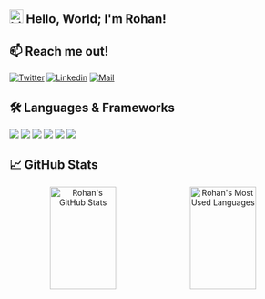 
## <img src="https://user-images.githubusercontent.com/1303154/88677602-1635ba80-d120-11ea-84d8-d263ba5fc3c0.gif" width="24px" alt="hi"> Hello, World; I'm Rohan!

## :mailbox: Reach me out!

[![Twitter](https://img.shields.io/badge/-Twitter-1ca0f1?style=flat&labelColor=1ca0f1&logo=x&logoColor=white)](https://x.com/rohanpoudel02)
[![Linkedin](https://img.shields.io/badge/-Linkedin-0e76a8?style=flat&labelColor=0e76a8&logo=linkedin&logoColor=white)](https://linkedin.com/in/rohanpoudel2/)
[![Mail](https://img.shields.io/badge/-E--mail-1ca0f1?style=flat&labelColor=1ca0f1&logo=protonmail&logoColor=white)](mailto:nsrapoudel@gmail.com)

## 🛠️ Languages & Frameworks

![](https://img.shields.io/badge/Code-Python-informational?style=flat&logo=python&logoColor=white&color=2bbc8a)
![](https://img.shields.io/badge/Code-Java-informational?style=flat&logo=javascript&logoColor=white&color=2bbc8a)
![](https://img.shields.io/badge/Code-Java-informational?style=flat&logo=typescript&logoColor=white&color=2bbc8a)
![](https://img.shields.io/badge/Code-Java-informational?style=flat&logo=ruby&logoColor=white&color=2bbc8a)
![](https://img.shields.io/badge/Code-Java-informational?style=flat&logo=aws&logoColor=white&color=2bbc8a)
![](https://img.shields.io/badge/Code-MySQL-informational?style=flat&logo=postgres&logoColor=white&color=2bbc8a)

## &#x1f4c8; GitHub Stats

<p align="center">
  <img width="48%" height="180em" src="https://github-readme-stats.vercel.app/api?username=rohanpoudel2&show_icons=true&line_height=27&count_private=true&include_all_commits=true&hide_border=true&theme=tokyonight" alt="Rohan's GitHub Stats" />
  <img width="48%" height="180em" src="https://github-readme-stats.vercel.app/api/top-langs/?username=rohanpoudel2&hide=java,html,css,text&show_icons=true&hide_border=true&layout=compact&theme=tokyonight&langs_count=6" alt="Rohan's Most Used Languages"/>
</p>
